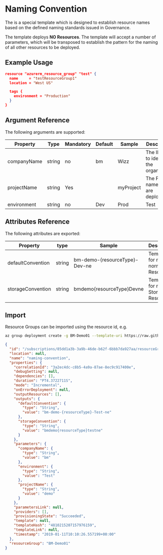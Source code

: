 # Naming Convention

The is a special template which is designed to establish resource names based on the defined naming standards issued in Governance.

The template deploys **NO Resources**. The template will accept a number of parameters, which will be transposed to establish the pattern for the naming of all other resources to be deployed.

## Example Usage

```json
resource "azurerm_resource_group" "test" {
  name     = "testResourceGroup1"
  location = "West US"

  tags {
    environment = "Production"
  }
}
```

## Argument Reference
The following arguments are supported:


|Property        | Type   | Mandatory|Default |Sample|Description
|---|---|---|---|---|---|
|companyName     | string |no  |bm   |Wizz           | The ID used to identify the organisation
|projectName     | string |Yes |     |myProject      | The Project name we are deploying
|environment     | string |no  |Dev  |Prod|Test|Dev|POC | The Environment type we are deploying


## Attributes Reference
The following attributes are exported:

|Property          | type  | Sample |Description
|---|---|---|---|
|defaultConvention | string | bm-demo-{resourceType}-Dev-ne |Template for naming normal Resources
|storageConvention | string | bmdemo{resourceType}Devne     |Template for naming Storage Resources

## Import

Resource Groups can be imported using the resource id, e.g.

```bash
az group deployment create -g BM-Demo01 --template-uri https://raw.githubusercontent.com/DamianFlynn/arm/master/NamingConvention/namingConvention.json --parameters '{\"companyName\": {\"value\": \"bm\"},\"projectName\": {\"value\": \"myProject\"},\"environment\": {\"value\": \"Test\"}}'
```

```json
{
  "id": "/subscriptions/85dd1a3b-3a9b-46de-b62f-6bbb7da927aa/resourceGroups/BM-Demo01/providers/Microsoft.Resources/deployments/naming-convention",
  "location": null,
  "name": "naming-convention",
  "properties": {
    "correlationId": "3a2ec4dc-c8b5-4a9a-87ae-8ec9c917400e",
    "debugSetting": null,
    "dependencies": [],
    "duration": "PT4.3722711S",
    "mode": "Incremental",
    "onErrorDeployment": null,
    "outputResources": [],
    "outputs": {
      "defaultConvention": {
        "type": "String",
        "value": "bm-demo-{resourceType}-Test-ne"
      },
      "storageConvention": {
        "type": "String",
        "value": "bmdemo{resourceType}testne"
      }
    },
    "parameters": {
      "companyName": {
        "type": "String",
        "value": "bm"
      },
      "environment": {
        "type": "String",
        "value": "Test"
      },
      "projectName": {
        "type": "String",
        "value": "demo"
      }
    },
    "parametersLink": null,
    "providers": [],
    "provisioningState": "Succeeded",
    "template": null,
    "templateHash": "4810215207157976159",
    "templateLink": null,
    "timestamp": "2019-01-11T10:10:26.557199+00:00"
  },
  "resourceGroup": "BM-Demo01"
}
```

